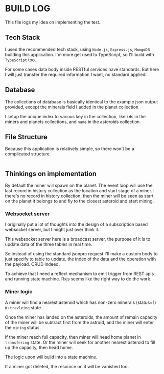 # BUILD LOG

This file logs my idea on implementing the test.

## Tech Stack

I used the recommended tech stack, using `Node.js`, `Express.js`, `MongoDB` building this application. I'm more get used to TypeScript, so I'll build with `TypeScript` too.

For some cases data body inside RESTful services have standards. But here I will just transfer the required information I want, no standard applied.

## Database

The collections of database is basically identical to the example json output provided, except the minerals field I added in the planet collection.

I setup the unique index to various key in the collection, like `id`s in the miners and planets collections, and `name` in the asteroids collection.

## File Structure

Because this application is relatively simple, so there won't be a complicated structure.

```

```

## Thinkings on implementation

By default the miner will spawn on the planet. The event loop will use the last record in history collection as the location and start stage of a miner. I there's no record in history collection, then the miner will be seen as start on the planet it belongs to and fly to the closest asteroid and start mining.

### Websocket server

I originally put a lot of thoughts into the design of a subscription based websocket server, but I might just over think it.

This websocket server here is a broadcast server, the purpose of it is to update data of the three tables in real time.

So instead of using the standard jsonprc request I'll make a custom body to just specify to table to update, the index of the data and the operation with the payload. CRUD indeed.

To achieve that I need a reflect mechanism to emit trigger from REST apis and running state machine. Rxjs seems like the right way to do the work.

### Miner logic

A miner will find a nearest asteroid which has non-zero minerals (status=1) in `travleing` state.

Once the miner has landed on the asteroids, the amount of remain capacity of the miner will be subtract first from the astroid, and the miner will enter the `mining` status.

If the miner reach full capacity, then miner will head home planet in `transfering` state. Or the miner will seek for another nearest asteroid to fill up the capacity, then head home.

The logic upon will build into a state machine.

If a miner got deleted, the resource on it will be vanished too.

